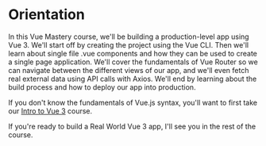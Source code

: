 # Orientation

In this Vue Mastery course, we'll be building a production-level app using Vue 3. We'll start off by creating the project using the Vue CLI. Then we'll learn about single file .vue components and how they can be used to create a single page application. We'll cover the fundamentals of Vue Router so we can navigate between the different views of our app, and we'll even fetch real external data using API calls with Axios. We'll end by learning about the build process and how to deploy our app into production. 

If you don't know the fundamentals of Vue.js syntax, you'll want to first take our [Intro to Vue 3](https://www.vuemastery.com/courses/intro-to-vue-3/intro-to-vue3) course.

If you're ready to build a Real World Vue 3 app, I'll see you in the rest of the course.

